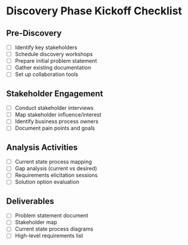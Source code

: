# Discovery Phase Kickoff Checklist

## Pre-Discovery
- [ ] Identify key stakeholders
- [ ] Schedule discovery workshops
- [ ] Prepare initial problem statement
- [ ] Gather existing documentation
- [ ] Set up collaboration tools

## Stakeholder Engagement
- [ ] Conduct stakeholder interviews
- [ ] Map stakeholder influence/interest
- [ ] Identify business process owners
- [ ] Document pain points and goals

## Analysis Activities
- [ ] Current state process mapping
- [ ] Gap analysis (current vs desired)
- [ ] Requirements elicitation sessions
- [ ] Solution option evaluation

## Deliverables
- [ ] Problem statement document
- [ ] Stakeholder map
- [ ] Current state process diagrams
- [ ] High-level requirements list

